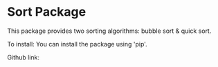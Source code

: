 # Sort Package

This package provides two sorting algorithms: bubble sort & quick sort. 

To install: 
You can install the package using 'pip'.

Github link: 
